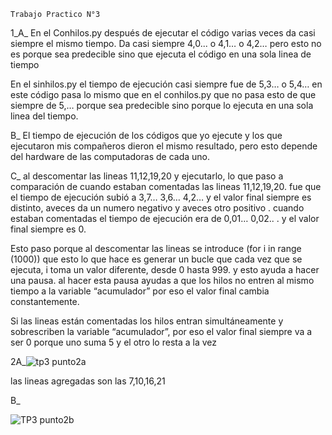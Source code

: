     Trabajo Practico N°3
1_A_
En el Conhilos.py después de ejecutar el código varias veces da casi siempre el mismo tiempo. Da casi siempre 4,0... o 4,1… o 4,2… 
pero esto no es porque sea predecible sino que ejecuta el código en una sola linea de tiempo 

En el sinhilos.py el tiempo de ejecución  casi siempre fue de 5,3… o 5,4… 
en este código pasa lo mismo que en el conhilos.py que no pasa esto de que siempre de 5,… porque sea predecible sino porque lo ejecuta en una sola linea del tiempo.

B_ El tiempo de ejecución de los códigos que yo ejecute y los que ejecutaron mis compañeros dieron el mismo resultado, pero esto depende del hardware de las computadoras de cada uno.

C_ al descomentar las lineas 11,12,19,20 y ejecutarlo, lo que paso a comparación de cuando estaban comentadas las lineas 11,12,19,20. fue que el tiempo de ejecución subió a 3,7… 3,6… 4,2… y el valor final siempre es distinto, aveces da un numero negativo y aveces otro positivo . cuando estaban comentadas el tiempo de ejecución era de 0,01… 0,02.. . y el valor final siempre es 0.

Esto paso porque al descomentar las lineas se introduce (for i in range (1000)) que esto lo que hace es generar un bucle que cada vez que se ejecuta, i toma un valor diferente, desde 0 hasta 999.  y esto ayuda a hacer una pausa. al hacer esta pausa ayudas a que los hilos no entren al mismo tiempo a la variable “acumulador” por eso el valor final cambia constantemente.

Si las lineas están comentadas los hilos entran simultáneamente y sobrescriben la variable “acumulador”, por eso el valor final siempre va a ser 0 porque uno suma 5 y el otro lo resta a la vez

2A_![tp3 punto2a](https://github.com/ramicordoba4/ASO2024TPs/assets/166413942/0f154e6d-15e3-452e-9c34-1b4d19dded3f)

las lineas agregadas son las 7,10,16,21

B_

![TP3 punto2b](https://github.com/ramicordoba4/ASO2024TPs/assets/166413942/83970ff3-eca8-44c4-aa3b-611aa5ea17c4)

